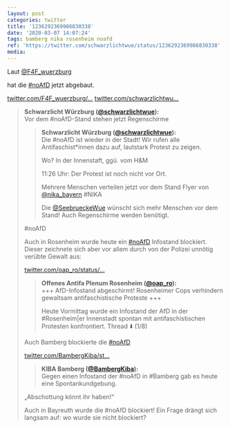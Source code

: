 ```yaml
---
layout: post
categories: twitter
title: '1236292369986830338'
date: '2020-03-07 14:07:24'
tags: bamberg nika rosenheim noafd
ref: 'https://twitter.com/schwarzlichtwue/status/1236292369986830338'
media:
---
```

Laut [@F4F_wuerzburg](https://twitter.com/F4F_wuerzburg)

hat die [#noAfD](/t/noafd) jetzt abgebaut.

[twitter.com/F4F_wuerzburg/…](https://twitter.com/F4F_wuerzburg/status/1236287907759108096?s=19) [twitter.com/schwarzlichtwu…](https://twitter.com/schwarzlichtwue/status/1236271741078568960) 


> <b>Schwarzlicht Würzburg ([@schwarzlichtwue](https://twitter.com/schwarzlichtwue)):</b>  
>Vor dem #noAfD-Stand stehen jetzt Regenschirme     
>  
>  
>> <b>Schwarzlicht Würzburg ([@schwarzlichtwue](https://twitter.com/schwarzlichtwue)):</b>    
>>Die #noAfD ist wieder in der Stadt! Wir rufen alle Antifaschist\*innen dazu auf, lautstark Protest zu zeigen.    
>>    
>>Wo? In der Innenstaft, ggü. vom H&amp;M      
>>    
>>    
>>11:26 Uhr: Der Protest ist noch nicht vor Ort.      
>>    
>>    
>>Mehrere Menschen verteilen jetzt vor dem Stand Flyer von [@nika_bayern](https://twitter.com/nika_bayern) #NIKA      
>>    
>>    
>>Die [@SeebrueckeWue](https://twitter.com/SeebrueckeWue) wünscht sich mehr Menschen vor dem Stand! Auch Regenschirme werden benötigt.     
>>    
>>    
>  
>  
>#noAfD    
>  
>  
>Auch in Rosenheim wurde heute ein [#noAfD](/t/noafd) Infostand blockiert. Dieser zeichnete sich aber vor allem durch von der Polizei unnötig verübte Gewalt aus:  
>  
>[twitter.com/oap_ro/status/…](https://twitter.com/oap_ro/status/1236305191005237249?s=19)   
>  
>  
>> <b>Offenes Antifa Plenum Rosenheim ([@oap_ro](https://twitter.com/oap_ro)):</b>    
>>+++ AfD-Infostand abgeschirmt! Rosenheimer Cops verhindern gewaltsam antifaschistische Proteste +++    
>>    
>>    
>>    
>>Heute Vormittag wurde ein Infostand der AfD in der #Rosenheim|er Innenstadt spontan mit antifaschistischen Protesten konfrontiert. Thread ⬇️ (1/8)      
>>    
>>    
>  
>  
>Auch Bamberg blockierte die [#noAfD](/t/noafd)   
>  
>[twitter.com/BambergKiba/st…](https://twitter.com/BambergKiba/status/1236284780016271363?s=19)   
>  
>  
>> <b>KIBA Bamberg ([@BambergKiba](https://twitter.com/BambergKiba)):</b>    
>>Gegen einen Infostand der #noAfD in #Bamberg gab es heute eine Spontankundgebung.      
>>    
>>    
>  
>  
>„Abschottung könnt ihr haben!“  
>  
>  
>  
>Auch in Bayreuth wurde die #noAfD blockiert! Ein Frage drängt sich langsam auf: wo wurde sie nicht blockiert?    
>  
>  


